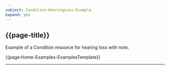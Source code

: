 ```yaml
---
subject: Condition-HearingLoss-Example
expand: yes
---
```



## {{page-title}}

Example of a Condition resource for hearing loss with note.

{{page:Home-Examples-ExamplesTemplate}}



---